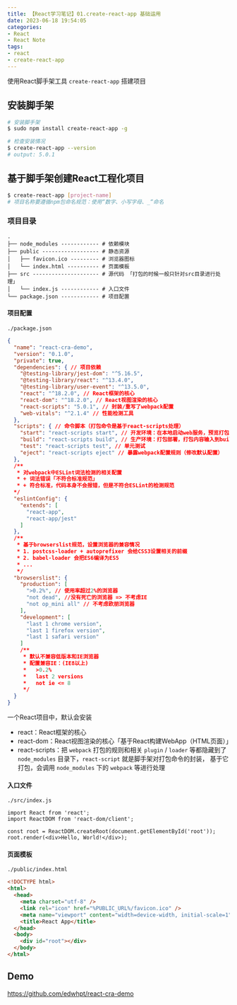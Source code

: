 ```yaml
---
title: 【React学习笔记】01.create-react-app 基础运用
date: 2023-06-18 19:54:05
categories:
- React
- React Note
tags:
- react
- create-react-app
---
```


使用React脚手架工具 `create-react-app` 搭建项目
<!-- more -->


## 安装脚手架

```bash
# 安装脚手架
$ sudo npm install create-react-app -g

# 检查安装情况
$ create-react-app --version
# output: 5.0.1
```

## 基于脚手架创建React工程化项目

```bash
$ create-react-app [project-name]
# 项目名称要遵循npm包命名规范：使用“数字、小写字母、_“命名
```

### 项目目录

```
.
├── node_modules ------------ # 依赖模块
├── public ------------------ # 静态资源
│   ├── favicon.ico --------- # 浏览器图标
│   └── index.html ---------- # 页面模板
├── src --------------------- # 源代码 「打包的时候一般只针对src目录进行处理」
│   └── index.js ------------ # 入口文件
└── package.json ------------ # 项目配置
```

#### 项目配置

`./package.json`

```json
{
  "name": "react-cra-demo",
  "version": "0.1.0",
  "private": true,
  "dependencies": { // 项目依赖
    "@testing-library/jest-dom": "^5.16.5",
    "@testing-library/react": "^13.4.0",
    "@testing-library/user-event": "^13.5.0",
    "react": "^18.2.0", // React框架的核心
    "react-dom": "^18.2.0", // React视图渲染的核心
    "react-scripts": "5.0.1", // 封装/重写了webpack配置
    "web-vitals": "^2.1.4" // 性能检测工具
  },
  "scripts": { // 命令脚本（打包命令是基于react-scripts处理）
    "start": "react-scripts start", // 开发环境：在本地启动web服务，预览打包内容
    "build": "react-scripts build", // 生产环境：打包部署，打包内容输入到build(dist)目录中
    "test": "react-scripts test", // 单元测试
    "eject": "react-scripts eject" // 暴露webpack配置规则（修改默认配置）
  },
  /**
   * 对webpack中ESLint词法检测的相关配置
   * + 词法错误「不符合标准规范」
   * + 符合标准，代码本身不会报错，但是不符合ESLint的检测规范
  */
  "eslintConfig": { 
    "extends": [
      "react-app",
      "react-app/jest"
    ]
  },
  /**
   * 基于browserslist规范，设置浏览器的兼容情况
   * 1. postcss-loader + autoprefixer 会给CSS3设置相关的前缀
   * 2. babel-loader 会把ES6编译为ES5
   * ...
   */
  "browserslist": {
    "production": [
      ">0.2%", // 使用率超过2%的浏览器
      "not dead", //没有死亡的浏览器 => 不考虑IE
      "not op_mini all" // 不考虑欧朋浏览器
    ],
    "development": [
      "last 1 chrome version",
      "last 1 firefox version",
      "last 1 safari version"
    ]
    /**
     * 默认不兼容低版本和IE浏览器
     * 配置兼容IE：(IE8以上)
     *   >0.2%
     *   last 2 versions
     *   not ie <= 8
     */
  }
}
```

一个React项目中，默认会安装

- react：React框架的核心
- react-dom：React视图渲染的核心「基于React构建WebApp（HTML页面）」
- react-scripts：把 `webpack` 打包的规则和相关 `plugin` / `loader` 等都隐藏到了 `node_modules` 目录下，`react-script` 就是脚手架对打包命令的封装， 基于它打包，会调用 `node_modules` 下的 `webpack` 等进行处理

#### 入口文件

`./src/index.js`

```react
import React from 'react';
import ReactDOM from 'react-dom/client';

const root = ReactDOM.createRoot(document.getElementById('root'));
root.render(<div>Hello, World!</div>);
```

#### 页面模板

`./public/index.html`

```html
<!DOCTYPE html>
<html>
  <head>
    <meta charset="utf-8" />
    <link rel="icon" href="%PUBLIC_URL%/favicon.ico" />
    <meta name="viewport" content="width=device-width, initial-scale=1" />
    <title>React App</title>
  </head>
  <body>
    <div id="root"></div>
  </body>
</html>
```

## Demo

https://github.com/edwhpt/react-cra-demo



